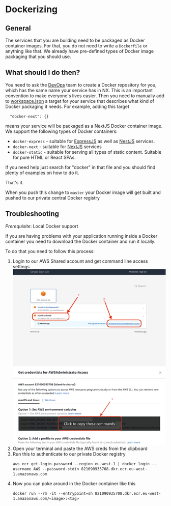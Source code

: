 # Dockerizing

## General

The services that you are building need to be packaged as Docker container images. For that, you do not need to write a `Dockerfile` or anything like that. We already have pre-defined types of Docker image packaging that you should use.

## What should I do then?

You need to ask the [DevOps](personas.md#devops) team to create a Docker repository for you, which has the same name your service has in NX. This is an important convention to make everyone's lives easier. Then you need to manually add to [workspace.json](https://github.com/island-is/island.is/blob/master/workspace.json) a target for your service that describes what kind of Docker packaging it needs. For example, adding this target

```
  "docker-next": {}
```

means your service will be packaged as a NextJS Docker container image. We support the following types of Docker containers:
 * `docker-express` - suitable for [ExpressJS](https://expressjs.com) as well as [NestJS](https://nestjs.com) services. 
 * `docker-next` - suitable for [NextJS] services
 * `docker-static` - suitable for serving all types of static content. Suitable for pure HTML or React SPAs.
  
If you need help just search for "docker" in that file and you should find plenty of examples on how to do it.

That's it.

When you push this change to `master` your Docker image will get built and pushed to our private central Docker registry

## Troubleshooting

_Prerequisite_: Local Docker support

If you are having problems with your application running inside a Docker container you need to download the Docker container and run it locally.

To do that you need to follow this process:

1. Login to our AWS Shared account and get command line access settings
   ![Login](images/aws-login.png)
   ![Env copy](images/aws-env-setup.png)
2. Open your terminal and paste the AWS creds from the clipboard
3. Run this to authenticate to our private Docker registry
    ```
    aws ecr get-login-password --region eu-west-1 | docker login --username AWS --password-stdin 821090935708.dkr.ecr.eu-west-1.amazonaws.com
    ```
4. Now you can poke around in the Docker container like this
    ```
    docker run --rm -it --entrypoint=sh 821090935708.dkr.ecr.eu-west-1.amazonaws.com/<image>:<tag>
    ```

[NextJS]: https://nextjs.org